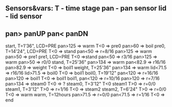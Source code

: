 Sensors&vars:
T - time stage
pan - pan sensor
lid  - lid sensor
-----------------
pan> panUP
pan< panDN
-----------------
start, T=1'36", LCD=PRE
  pan>125 => warm
  T<0 => pre0
  pan>60 => boil
pre0, T=14'24", LCD=PRE
  T<0 => stand
  pan<50 => r=8/16
  pan>125 => warm
  pan>50 => pre1
pre1, LCD=PRE
  T<0 =>stand
  pan<50 => r3/16
  pan>125 => warm
  pan>50 => r0/0
stand, T=25'36"
  pan>134 => warm
  pan<82.9 => r16/16
  pan>82.9 => weight
  T<0 => boil1
weight, T=25'36"
  pan>134 => warm
  lid<71.5 => r16/16
  lid>71.5 => boil0
  T<0 => boil1
boil0, T=19'12"
  pan<120 => r=16/16
  pan>120 => boil1
  T<0 => boil1
boil1, 
  pan<120 => r=10/16
  pan>120 => r=7/16
  pan>134 => steam0
  T<0 => ?
steam0, T=3'12"
  T<0 steam1
  T>0 => r=0/0
steam1, T=3'12"
  T>0 => r=1/16
  T<0 => steam2
steam2, T=6'24"
  T>0 => r=0/0
  T<0 => warm
warm, T=12hours
  pan>71.5 => r=0/0
  pan<71.5 => r=1/16
  T<0 => end


 